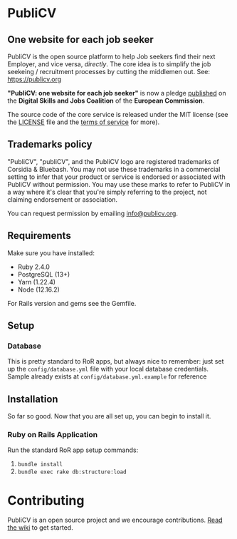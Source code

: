 # PubliCV
## One website for each job seeker

PubliCV is the open source platform to help Job seekers find their next Employer, and vice versa, _directly_. The core idea is to simplify the job seekeing / recruitment processes by cutting the middlemen out. See: https://publicv.org 

**"PubliCV: one website for each job seeker"** is now a pledge [published](https://pledgeviewer.eu/pledge/initiative/659) on the **Digital Skills and Jobs Coalition** of the **European Commission**.

The source code of the core service is released under the MIT license (see the [LICENSE](https://github.com/publicv-org/publicv/blob/develop/LICENSE) file and the [terms of service](https://publicv.org/legal/terms) for more).

## Trademarks policy

"PubliCV", "publiCV", and the PubliCV logo are registered trademarks of Corsidia & Bluebash. You may not use these trademarks in a commercial setting to infer that your product or service is endorsed or associated with PubliCV without permission. You may use these marks to refer to PubliCV in a way where it's clear that you're simply referring to the project, not claiming endorsement or association.

You can request permission by emailing info@publicv.org.

## Requirements

Make sure you have installed:

* Ruby 2.4.0
* PostgreSQL (13+)
* Yarn (1.22.4)
* Node (12.16.2)

For Rails version and gems see the Gemfile.

## Setup

### Database
This is pretty standard to RoR apps, but always nice to remember: just set up the `config/database.yml` file with your local database credentials. Sample already exists at `config/database.yml.example` for reference

## Installation

So far so good. Now that you are all set up, you can begin to install it.

### Ruby on Rails Application

Run the standard RoR app setup commands:

1. `bundle install`
2. `bundle exec rake db:structure:load`

# Contributing

PubliCV is an open source project and we encourage contributions. [Read the wiki](https://github.com/publicv-org/publicv/wiki) to get started.
